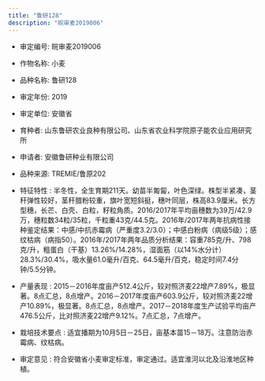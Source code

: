 ```yaml
---
title: "鲁研128"
description: "皖审麦2019006"
---
```

* 审定编号:  皖审麦2019006

*  作物名称:  小麦

*  品种名称:  鲁研128

*  审定年份:  2019

*  审定单位:  安徽省

* 育种者:  山东鲁研农业良种有限公司、山东省农业科学院原子能农业应用研究所

*  申请者:  安徽鲁研种业有限公司

*  品种来源:  TREMIE/鲁原202

*  特征特性 : 
半冬性，全生育期211天。幼苗半匍匐，叶色深绿。株型半紧凑，茎秆弹性较好，茎秆腊粉较重，旗叶宽短斜挺，穗叶同层，株高83.9厘米。长方型穗，长芒、白壳、白粒，籽粒角质。2016/2017年平均亩穗数为39万/42.9万，穗粒数34粒/35粒，千粒重43克/44.5克。2016年/2017年两年抗病性接种鉴定结果：中感/中抗赤霉病（严重度3.2/3.0）；中感白粉病（病级5级）；感纹枯病（病指50）。2016年/2017年两年品质分析结果：容重785克/升、798克/升，粗蛋白（干基）13.26%/14.28%，湿面筋（以14%水分计）28.3%/30.4%，吸水量61.0毫升/百克、64.5毫升/百克，稳定时间7.4分钟/5.5分钟。
 
*  产量表现 : 
2015－2016年度亩产512.4公斤，较对照济麦22增产7.89%，极显著。8点汇总，8点增产。2016－2017年度亩产603.9公斤，较对照济麦22增产10.89%，极显著。8点汇总，8点增产。2017－2018年度生产试验平均亩产476.5公斤，比对照济麦22增产9.12%。7点汇总，7点增产。

*  栽培技术要点 : 
适宜播期为10月5日－25日，亩基本苗15－18万。注意防治赤霉病、纹枯病。

*  审定意见 : 
符合安徽省小麦审定标准，审定通过。适宜淮河以北及沿淮地区种植。
